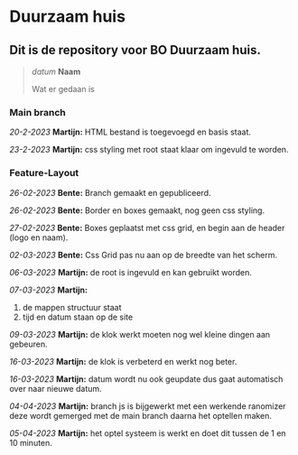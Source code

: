 # Duurzaam huis
## Dit is de repository voor BO Duurzaam huis.

>*datum* **Naam**
>
>Wat er gedaan is

### Main branch

*20-2-2023* **Martijn:**
HTML bestand is toegevoegd en basis staat.

*23-2-2023* **Martijn:**
css styling met root staat klaar om ingevuld te worden.


### Feature-Layout

*26-02-2023* **Bente:**
Branch gemaakt en gepubliceerd.

*26-02-2023* **Bente:**
Border en boxes gemaakt, nog geen css styling.

*27-02-2023* **Bente:**
Boxes geplaatst met css grid, en begin aan de header (logo en naam).

*02-03-2023* **Bente:**
Css Grid pas nu aan op de breedte van het scherm.

*06-03-2023* **Martijn:**
de root is ingevuld en kan gebruikt worden.

*07-03-2023* **Martijn:**
1. de mappen structuur staat
2. tijd en datum staan op de site

*09-03-2023* **Martijn:**
de klok werkt moeten nog wel kleine dingen aan gebeuren.

*16-03-2023* **Martijn:**
de klok is verbeterd en werkt nog beter.

*16-03-2023* **Martijn:**
datum wordt nu ook geupdate dus gaat automatisch over naar nieuwe datum.

*04-04-2023* **Martijn:**
branch js is bijgewerkt met een werkende ranomizer deze wordt gemerged met de main branch daarna het optellen maken.

*05-04-2023* **Martijn:**
het optel systeem is werkt en doet dit tussen de 1 en 10 minuten.